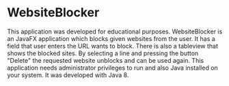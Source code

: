 # WebsiteBlocker

This application was developed for educational purposes.  WebsiteBlocker is an JavaFX application which blocks given websites from the user. It has a field that user enters the URL wants to block. There is also a tableview that shows the blocked sites. By selecting a line and pressing the button "Delete" the requested website unblocks and can be used again. This application needs administrator privileges to run and also Java installed on your system.  It was developed with Java 8.
